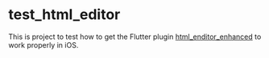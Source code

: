 # test_html_editor

This is project to test how to get the Flutter plugin [html_enditor_enhanced](https://github.com/tneotia/html-editor-enhanced) to work properly in iOS.

